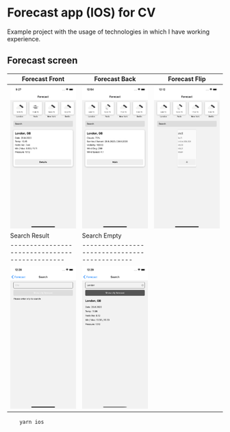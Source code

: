 # Forecast app (IOS) for CV

Example project with the usage of technologies in which I have working experience.

## Forecast screen
| Forecast Front                                 | Forecast Back                                 | Forecast Flip                                  |
| ---------------------------------------------- | --------------------------------------------- | ---------------------------------------------- |
| ![](__screenshots__/screen-forecast-front.png) | ![](__screenshots__/screen-forecast-back.png) | ![](__screenshots__/screen-forecast-flip.png)  |
| Search Result                                  | Search Empty                                  |
| ---------------------------------------------- | --------------------------------------------- |
| ![](__screenshots__/screen-search-empty.png)   | ![](__screenshots__/screen-search-result.png) |

``` 
    yarn ios 
```